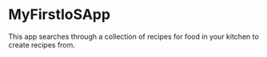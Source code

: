# MyFirstIoSApp

This app searches through a collection of recipes for food in your kitchen to create recipes from.
